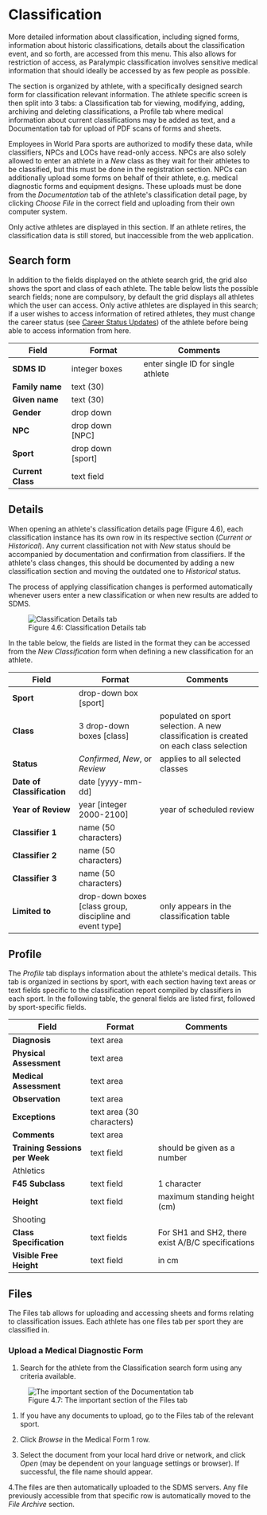 # Classification

More detailed information about classification, including signed forms, information about historic classifications, details about the classification event, and so forth, are accessed from this menu. This also allows for restriction of access, as Paralympic classification involves sensitive medical information that should ideally be accessed by as few people as possible.

The section is organized by athlete, with a specifically designed search form for classification relevant information. The athlete specific screen is then split into 3 tabs: a Classification tab for viewing, modifying, adding, archiving and deleting classifications, a Profile tab where medical information about current classifications may be added as text, and a Documentation tab for upload of PDF scans of forms and sheets.

Employees in World Para sports are authorized to modify these data, while classifiers, NPCs and LOCs have read-only access. NPCs are also solely allowed to enter an athlete in a *New* class as they wait for their athletes to be classified, but this must be done in the registration section. NPCs can additionally upload some forms on behalf of their athlete, e.g. medical diagnostic forms and equipment designs. These uploads must be done from the *Documentation* tab of the athlete's classification detail page, by clicking *Choose File* in the correct field and uploading from their own computer system.

Only active athletes are displayed in this section. If an athlete retires, the classification data is still stored, but inaccessible from the web application.

## Search form

In addition to the fields displayed on the athlete search grid, the grid also shows the sport and class of each athlete. The table below lists the possible search fields; none are compulsory, by default the grid displays all athletes which the user can access. Only active athletes are displayed in this search; if a user wishes to access information of retired athletes, they must change the career status (see [Career Status Updates](participants/registration-and-update.md#career-status-updates)) of the athlete before being able to access information from here.

| **Field**         | **Format**        | **Comments**                       |
| ----------------- | ----------------- | ---------------------------------- |
| **SDMS ID**       | integer boxes     | enter single ID for single athlete |
| **Family name**   | text (30)         |                                    |
| **Given name**    | text (30)         |                                    |
| **Gender**        | drop down         |                                    |
| **NPC**           | drop down [NPC]   |                                    |
| **Sport**         | drop down [sport] |                                    |
| **Current Class** | text field        |                                    |

## Details

When opening an athlete's classification details page (Figure 4.6), each classification instance has its own row in its respective section (*Current or Historical*). Any current classification not with *New* status should be accompanied by documentation and confirmation from classifiers. If the athlete's class changes, this should be documented by adding a new classification section and moving the outdated one to *Historical* status.

The process of applying classification changes is performed automatically whenever users enter a new classification or when new results are added to SDMS.

<figure>
    <img class="screenshot" src="_img/figures/4.6-classification-details-tab.png" alt="Classification Details tab">
    <figcaption>Figure 4.6: Classification Details tab</figcaption>
</figure>

In the table below, the fields are listed in the format they can be accessed from the *New Classification* form when defining a new classification for an athlete.

| **Field**                  | **Format**                                               | **Comments**                                                                          |
| -------------------------- | -------------------------------------------------------- | ------------------------------------------------------------------------------------- |
| **Sport**                  | drop-down box [sport]                                    |                                                                                       |
| **Class**                  | 3 drop-down boxes [class]                                | populated on sport selection. A new classification is created on each class selection |
| **Status**                 | *Confirmed*, *New*, or *Review*                          | applies to all selected classes                                                       |
| **Date of Classification** | date [yyyy-mm-dd]                                        |                                                                                       |
| **Year of Review**         | year [integer 2000-2100]                                 | year of scheduled review                                                              |
| **Classifier 1**           | name (50 characters)                                     |                                                                                       |
| **Classifier 2**           | name (50 characters)                                     |                                                                                       |
| **Classifier 3**           | name (50 characters)                                     |                                                                                       |
| **Limited to**             | drop-down boxes [class group, discipline and event type] | only appears in the classification table                                              |

## Profile

The *Profile* tab displays information about the athlete's medical details. This tab is organized in sections by sport, with each section having text areas or text fields specific to the classification report compiled by classifiers in each sport. In the following table, the general fields are listed first, followed by sport-specific fields.

| **Field**                                   | **Format**                | **Comments**                                      |
| ------------------------------------------- | ------------------------- | ------------------------------------------------- |
| **Diagnosis**                               | text area                 |                                                   |
| **Physical Assessment**                     | text area                 |                                                   |
| **Medical Assessment**                      | text area                 |                                                   |
| **Observation**                             | text area                 |                                                   |
| **Exceptions**                              | text area (30 characters) |                                                   |
| **Comments**                                | text area                 |                                                   |
| **Training Sessions per Week**              | text field                | should be given as a number                       |
| <span class="table-header">Athletics</span> |                           |                                                   |
| **F45 Subclass**                            | text field                | 1 character                                       |
| **Height**                                  | text field                | maximum standing height (cm)                      |
| <span class="table-header">Shooting</span>  |                           |                                                   |
| **Class Specification**                     | text fields               | For SH1 and SH2, there exist A/B/C specifications |
| **Visible Free Height**                     | text field                | in cm                                             |

## Files
The Files tab allows for uploading and accessing sheets and forms relating to classification issues. Each athlete has one files tab per sport they are classified in.

### Upload a Medical Diagnostic Form

1. Search for the athlete from the Classification search form using any criteria available.

<figure>
    <img class="screenshot" src="_img/figures/4.7-classification-documentation-tab.png" alt="The important section of the Documentation tab">
    <figcaption>Figure 4.7: The important section of the Files tab</figcaption>
</figure>
   
1. If you have any documents to upload, go to the Files tab of the relevant sport.
   
2. Click *Browse* in the Medical Form 1 row.
   
3. Select the document from your local hard drive or network, and click *Open* (may be dependent on your language settings or browser). If successful, the file name should appear.
   
4.The files are then automatically uploaded to the SDMS servers. Any file previously accessible from that specific row is automatically moved to the *File Archive* section.